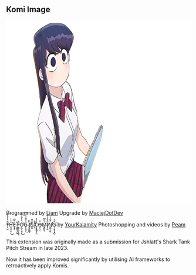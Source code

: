 

<h2> Komi Image </h2>

<p align="center">
  <img src="https://github.com/MaciejDotDev/Komify/blob/main/assets/images/2.png?raw=true" alt="Komi Image" width = "800" height="500" style="align-items=center; justify-content=center;" />
  </p>

Programmed by [Liam](https://www.youtube.com/@puffbee21)
Upgrade by [MaciejDotDev](https://github.com/MaciejDotDev/)

T̵̡̤̰̑͊̀̓̌̀͂͝H̷̛͈͉͈͕̥̹̆̾͐͜E̶̡̬̥̍͌͆ ̴̞̮͍̣͉̗̺͋F̵͈̳͈̰̩͔͇̞̔Ơ̶̡̼̞̦̱̤̝̌̓͒͊̽͘͜͠G̴̢͎̭̘̑̂̑͋̉̎̓͆͜ ̷̤̣͖͙͎͗̆̄Ị̸͔̙̯̰̕ͅS̷̱͖̃̆͌ ̸̤̭͊̃͑̕C̷̙͓̟͇̭̦̫̐̓̔Ȯ̵̡̦͉̎ͅM̴̢̻̺͎̊̃̆͆͘Ǐ̸͕̘̰̽̂̍̓̀N̸̢̛̻̦͈͖̈́͊̀̓Ġ̴̛̖̦̱̟̘͙̺̣̃̉ by [YourKalamity](https://github.com/YourKalamity/)
Photoshopping and videos by [Peam](https://www.youtube.com/@Sopeamy)
<br />

##

This extension was originally made as a submission for Jshlatt's Shark Tank Pitch Stream in late 2023.

Now it has been improved significantly by utilising AI frameworks to retroactively apply Komis.

